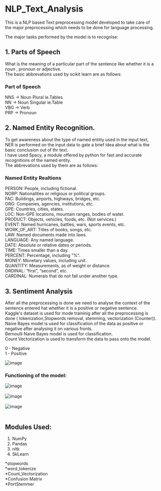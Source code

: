# NLP_Text_Analysis
This is a NLP based Text preprocessing model developed to take care of the major preprocessing which needs to be done for language processing.<br />

The major tasks performed by the model is to recognise:<br />
## 1. Parts of Speech <br />

What is the meaning of a particular part of the sentence like whether it is a noun , pronoun or adjective.<br />
The basic abbrevations used by scikit learn are as follows:<br />

### Part of Speech <br />

NNS → Noun Plural ie.Tables <br />
NN → Noun Singular ie.Table<br />
VBG → Verb<br />
PRP → Pronoun<br />

## 2. Named Entity Recognition.<br />

To get awareness about the type of named entitiy used in the input text, NER is performed on the input data to gate a brief idea about what is the basic conclusion out of thr text.<br />
I have used Spacy,  a module offered by python for fast and accurate recognitions of the named entity.<br />
The abbrevations used by them are as follows:<br />

### Named Entity Realtions<br />

PERSON:      People, including fictional.<br />
NORP:        Nationalities or religious or political groups.<br />
FAC:         Buildings, airports, highways, bridges, etc.<br />
ORG:         Companies, agencies, institutions, etc.<br />
GPE:         Countries, cities, states.<br />
LOC:         Non-GPE locations, mountain ranges, bodies of water.<br />
PRODUCT:     Objects, vehicles, foods, etc. (Not services.)<br />
EVENT:       Named hurricanes, battles, wars, sports events, etc.<br />
WORK_OF_ART: Titles of books, songs, etc.<br />
LAW:         Named documents made into laws.<br />
LANGUAGE:    Any named language.<br />
DATE:        Absolute or relative dates or periods.<br />
TIME:        Times smaller than a day.<br />
PERCENT:     Percentage, including ”%“.<br />
MONEY:       Monetary values, including unit.<br />
QUANTITY:    Measurements, as of weight or distance.<br />
ORDINAL:     “first”, “second”, etc.<br />
CARDINAL:    Numerals that do not fall under another type.<br />


## 3. Sentiment Analysis <br />

After all the preprocessing is done we need to analyse the context of the sentence entered hat whether it is a positive or negative sentence. <br />
Kaggle's dataset is used for mode traininig after all the preprocessing is done ( tokenization,Stopwords removal, stemming, vectorization (Counter)).<br />
Naive Bayes model is used for classification of the data as positive or negative after analysing it on various fronts.<br />
Bernoulli Naive Bayes model is used for classification.<br />
Count Vectorization is used to transform the data to pass onto the model.<br />

0 - Negative <br />
1 - Positive<br />

![image](https://user-images.githubusercontent.com/62856191/200178158-ab69c480-712d-44dd-9cb9-34371730a418.png)

### Functioning of the model:<br />

![image](https://user-images.githubusercontent.com/62856191/200178197-7b3e86f5-d16d-4365-9ec4-26b5b4776a4e.png)
<br />
<br />
![image](https://user-images.githubusercontent.com/62856191/200178180-18c769f7-3787-41ac-aea3-c59a7112f64c.png)
<br />
<br />
![image](https://user-images.githubusercontent.com/62856191/200178214-f87b0fa1-47ea-4700-9dee-13a074149e45.png)
<br />
<br />

## Modules Used:<br />
1. NumPy<br />
2. Pandas<br />
3. nltk<br />
4. SkLearn<br />

  *stopwords <br />
  *word_tokenize <br />
  *Count_Vectorization <br />
  *Confusion Matrix <br />
  *PortStemmer <br />
